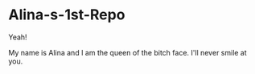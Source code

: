 Alina-s-1st-Repo
================

Yeah!

My name is Alina and I am the queen of the bitch face. I'll never smile at you.
